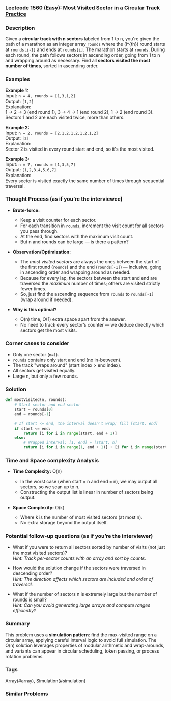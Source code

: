 ### Leetcode 1560 (Easy): Most Visited Sector in  a Circular Track [Practice](https://leetcode.com/problems/most-visited-sector-in-a-circular-track)

### Description  
Given a **circular track with n sectors** labeled from 1 to n, you're given the path of a marathon as an integer array `rounds` where the \(i^{th}\) round starts at `rounds[i-1]` and ends at `rounds[i]`. The marathon starts at `rounds`. During each round, the path follows sectors in ascending order, going from 1 to n and wrapping around as necessary. Find all **sectors visited the most number of times**, sorted in ascending order.

### Examples  

**Example 1:**  
Input: `n = 4, rounds = [1,3,1,2]`  
Output: `[1,2]`  
Explanation:  
1 → 2 → 3 (end round 1), 3 → 4 → 1 (end round 2), 1 → 2 (end round 3).  
Sectors 1 and 2 are each visited twice, more than others.

**Example 2:**  
Input: `n = 2, rounds = [2,1,2,1,2,1,2,1,2]`  
Output: `[2]`  
Explanation:  
Sector 2 is visited in every round start and end, so it's the most visited.

**Example 3:**  
Input: `n = 7, rounds = [1,3,5,7]`  
Output: `[1,2,3,4,5,6,7]`  
Explanation:  
Every sector is visited exactly the same number of times through sequential traversal.

### Thought Process (as if you’re the interviewee)  
- **Brute-force:**  
  - Keep a visit counter for each sector.
  - For each transition in `rounds`, increment the visit count for all sectors you pass through.
  - At the end, find sectors with the maximum visit count.
  - But n and rounds can be large — is there a pattern?

- **Observation/Optimization:**  
  - The *most visited sectors* are always the ones between the start of the first round (`rounds`) and the end (`rounds[-1]`) — inclusive, going in ascending order and wrapping around as needed.  
  - Because for every lap, the sectors between the start and end are traversed the *maximum* number of times; others are visited strictly fewer times.
  - So, just find the ascending sequence from `rounds` to `rounds[-1]` (wrap around if needed).

- **Why is this optimal?**  
  - O(n) time, O(1) extra space apart from the answer.
  - No need to track every sector’s counter — we deduce directly which sectors get the most visits.

### Corner cases to consider  
- Only one sector (`n=1`).
- `rounds` contains only start and end (no in-between).
- The track "wraps around" (start index > end index).
- All sectors get visited equally.
- Large n, but only a few rounds.

### Solution

```python
def mostVisited(n, rounds):
    # Start sector and end sector
    start = rounds[0]
    end = rounds[-1]
    
    # If start <= end, the interval doesn't wrap; fill [start, end]
    if start <= end:
        return [i for i in range(start, end + 1)]
    else:
        # Wrapped interval: [1, end] + [start, n]
        return [i for i in range(1, end + 1)] + [i for i in range(start, n + 1)]
```

### Time and Space complexity Analysis  

- **Time Complexity:** O(n)  
  - In the worst case (when start = n and end = n), we may output all sectors, so we scan up to n.
  - Constructing the output list is linear in number of sectors being output.

- **Space Complexity:** O(k)  
  - Where k is the number of most visited sectors (at most n).
  - No extra storage beyond the output itself.


### Potential follow-up questions (as if you’re the interviewer)  

- What if you were to return all sectors sorted by number of visits (not just the most visited sectors)?  
  *Hint: Track per-sector counts with an array and sort by counts.*

- How would the solution change if the sectors were traversed in descending order?  
  *Hint: The direction affects which sectors are included and order of traversal.*

- What if the number of sectors n is extremely large but the number of rounds is small?  
  *Hint: Can you avoid generating large arrays and compute ranges efficiently?*


### Summary
This problem uses a **simulation pattern**: find the max-visited range on a circular array, applying careful interval logic to avoid full simulation. The O(n) solution leverages properties of modular arithmetic and wrap-arounds, and variants can appear in circular scheduling, token passing, or process rotation problems.

### Tags
Array(#array), Simulation(#simulation)

### Similar Problems

